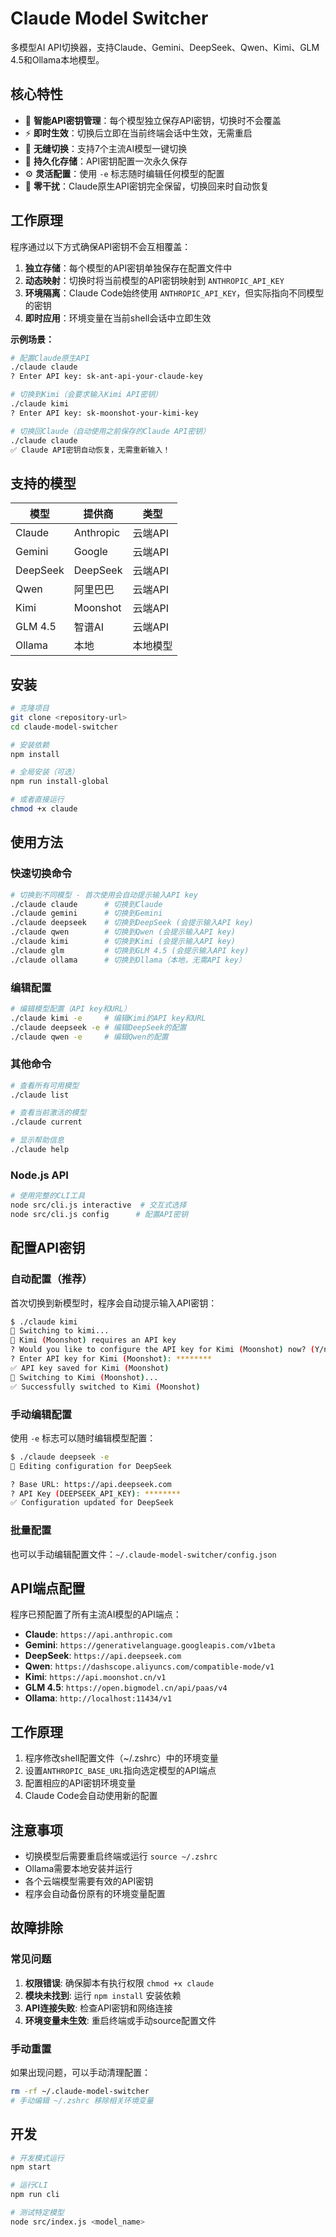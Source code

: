 # Claude Model Switcher

多模型AI API切换器，支持Claude、Gemini、DeepSeek、Qwen、Kimi、GLM 4.5和Ollama本地模型。

## 核心特性

- 🔐 **智能API密钥管理**：每个模型独立保存API密钥，切换时不会覆盖
- ⚡ **即时生效**：切换后立即在当前终端会话中生效，无需重启
- 🔄 **无缝切换**：支持7个主流AI模型一键切换
- 💾 **持久化存储**：API密钥配置一次永久保存
- ⚙️ **灵活配置**：使用 `-e` 标志随时编辑任何模型的配置
- 🚀 **零干扰**：Claude原生API密钥完全保留，切换回来时自动恢复

## 工作原理

程序通过以下方式确保API密钥不会互相覆盖：

1. **独立存储**：每个模型的API密钥单独保存在配置文件中
2. **动态映射**：切换时将当前模型的API密钥映射到 `ANTHROPIC_API_KEY`
3. **环境隔离**：Claude Code始终使用 `ANTHROPIC_API_KEY`，但实际指向不同模型的密钥
4. **即时应用**：环境变量在当前shell会话中立即生效

**示例场景：**
```bash
# 配置Claude原生API
./claude claude
? Enter API key: sk-ant-api-your-claude-key

# 切换到Kimi（会要求输入Kimi API密钥）
./claude kimi
? Enter API key: sk-moonshot-your-kimi-key

# 切换回Claude（自动使用之前保存的Claude API密钥）
./claude claude
✅ Claude API密钥自动恢复，无需重新输入！
```

## 支持的模型

| 模型 | 提供商 | 类型 |
|------|-------|------|
| Claude | Anthropic | 云端API |
| Gemini | Google | 云端API |
| DeepSeek | DeepSeek | 云端API |
| Qwen | 阿里巴巴 | 云端API |
| Kimi | Moonshot | 云端API |
| GLM 4.5 | 智谱AI | 云端API |
| Ollama | 本地 | 本地模型 |

## 安装

```bash
# 克隆项目
git clone <repository-url>
cd claude-model-switcher

# 安装依赖
npm install

# 全局安装（可选）
npm run install-global

# 或者直接运行
chmod +x claude
```

## 使用方法

### 快速切换命令

```bash
# 切换到不同模型 - 首次使用会自动提示输入API key
./claude claude      # 切换到Claude
./claude gemini      # 切换到Gemini
./claude deepseek    # 切换到DeepSeek (会提示输入API key)
./claude qwen        # 切换到Qwen (会提示输入API key)
./claude kimi        # 切换到Kimi (会提示输入API key)
./claude glm         # 切换到GLM 4.5 (会提示输入API key)
./claude ollama      # 切换到Ollama（本地，无需API key）
```

### 编辑配置

```bash
# 编辑模型配置（API key和URL）
./claude kimi -e     # 编辑Kimi的API key和URL
./claude deepseek -e # 编辑DeepSeek的配置
./claude qwen -e     # 编辑Qwen的配置
```

### 其他命令

```bash
# 查看所有可用模型
./claude list

# 查看当前激活的模型
./claude current

# 显示帮助信息
./claude help
```

### Node.js API

```bash
# 使用完整的CLI工具
node src/cli.js interactive  # 交互式选择
node src/cli.js config      # 配置API密钥
```

## 配置API密钥

### 自动配置（推荐）

首次切换到新模型时，程序会自动提示输入API密钥：

```bash
$ ./claude kimi
🔄 Switching to kimi...
🔑 Kimi (Moonshot) requires an API key
? Would you like to configure the API key for Kimi (Moonshot) now? (Y/n) y
? Enter API key for Kimi (Moonshot): ********
✅ API key saved for Kimi (Moonshot)
🔄 Switching to Kimi (Moonshot)...
✅ Successfully switched to Kimi (Moonshot)
```

### 手动编辑配置

使用 `-e` 标志可以随时编辑模型配置：

```bash
$ ./claude deepseek -e
🔧 Editing configuration for DeepSeek

? Base URL: https://api.deepseek.com
? API Key (DEEPSEEK_API_KEY): ********
✅ Configuration updated for DeepSeek
```

### 批量配置

也可以手动编辑配置文件：`~/.claude-model-switcher/config.json`

## API端点配置

程序已预配置了所有主流AI模型的API端点：

- **Claude**: `https://api.anthropic.com`
- **Gemini**: `https://generativelanguage.googleapis.com/v1beta`
- **DeepSeek**: `https://api.deepseek.com`
- **Qwen**: `https://dashscope.aliyuncs.com/compatible-mode/v1`
- **Kimi**: `https://api.moonshot.cn/v1`
- **GLM 4.5**: `https://open.bigmodel.cn/api/paas/v4`
- **Ollama**: `http://localhost:11434/v1`

## 工作原理

1. 程序修改shell配置文件（~/.zshrc）中的环境变量
2. 设置`ANTHROPIC_BASE_URL`指向选定模型的API端点
3. 配置相应的API密钥环境变量
4. Claude Code会自动使用新的配置

## 注意事项

- 切换模型后需要重启终端或运行 `source ~/.zshrc`
- Ollama需要本地安装并运行
- 各个云端模型需要有效的API密钥
- 程序会自动备份原有的环境变量配置

## 故障排除

### 常见问题

1. **权限错误**: 确保脚本有执行权限 `chmod +x claude`
2. **模块未找到**: 运行 `npm install` 安装依赖
3. **API连接失败**: 检查API密钥和网络连接
4. **环境变量未生效**: 重启终端或手动source配置文件

### 手动重置

如果出现问题，可以手动清理配置：

```bash
rm -rf ~/.claude-model-switcher
# 手动编辑 ~/.zshrc 移除相关环境变量
```

## 开发

```bash
# 开发模式运行
npm start

# 运行CLI
npm run cli

# 测试特定模型
node src/index.js <model_name>
```